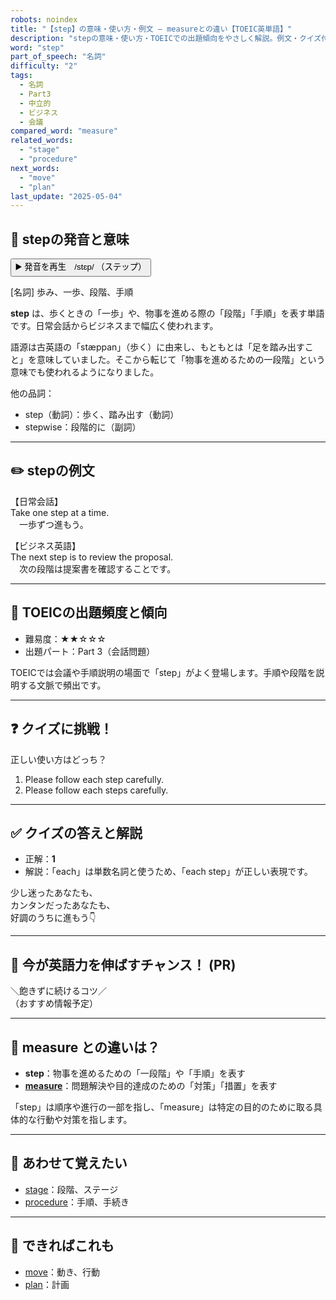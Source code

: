 ```yaml
---
robots: noindex
title: "【step】の意味・使い方・例文 ― measureとの違い【TOEIC英単語】"
description: "stepの意味・使い方・TOEICでの出題傾向をやさしく解説。例文・クイズ付きでmeasureとの違いもわかりやすく学べます。"
word: "step"
part_of_speech: "名詞"
difficulty: "2"
tags:
  - 名詞
  - Part3
  - 中立的
  - ビジネス
  - 会議
compared_word: "measure"
related_words:
  - "stage"
  - "procedure"
next_words:
  - "move"
  - "plan"
last_update: "2025-05-04"
---
```


## 🔰 stepの発音と意味

<button class="play-audio" onclick="playTTS('step')">
  <span class="play-audio-main">
    ▶️ 発音を再生　/stɛp/
  </span>
  <span class="play-audio-sub">
    （ステップ）
  </span>
</button>

[名詞] 歩み、一歩、段階、手順

**step** は、歩くときの「一歩」や、物事を進める際の「段階」「手順」を表す単語です。日常会話からビジネスまで幅広く使われます。

語源は古英語の「stæppan」（歩く）に由来し、もともとは「足を踏み出すこと」を意味していました。そこから転じて「物事を進めるための一段階」という意味でも使われるようになりました。

他の品詞：  
- step（動詞）：歩く、踏み出す（動詞）
- stepwise：段階的に（副詞）

---

## ✏️ stepの例文

【日常会話】  
Take one step at a time.  
　一歩ずつ進もう。

【ビジネス英語】  
The next step is to review the proposal.  
　次の段階は提案書を確認することです。

---

## 🎯 TOEICの出題頻度と傾向

- 難易度：★★☆☆☆
- 出題パート：Part 3（会話問題）

TOEICでは会議や手順説明の場面で「step」がよく登場します。手順や段階を説明する文脈で頻出です。

---

## ❓ クイズに挑戦！

正しい使い方はどっち？

1. Please follow each step carefully.  
2. Please follow each steps carefully.

---

## ✅ クイズの答えと解説

- 正解：**1**
- 解説：「each」は単数名詞と使うため、「each step」が正しい表現です。

少し迷ったあなたも、  
カンタンだったあなたも、  
好調のうちに進もう👇️

---

## 🚀 今が英語力を伸ばすチャンス！ (PR)

<div class="info-center">
＼飽きずに続けるコツ／<br>  
（おすすめ情報予定）
</div>

---

## 🤔  measure との違いは？

- **step**：物事を進めるための「一段階」や「手順」を表す
- **[measure](/word/measure/)**：問題解決や目的達成のための「対策」「措置」を表す

「step」は順序や進行の一部を指し、「measure」は特定の目的のために取る具体的な行動や対策を指します。

---

## 🧩 あわせて覚えたい

- [stage](/word/stage/)：段階、ステージ
- [procedure](/word/procedure/)：手順、手続き

---

## 📖 できればこれも

- [move](/word/move/)：動き、行動
- [plan](/word/plan/)：計画

<!-- cvid: aid30_bid27 -->
